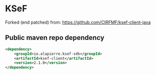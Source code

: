 # **KSeF**

Forked (end patched) from: https://github.com/CIRFMF/ksef-client-java 

## Public maven repo dependency

````xml
<dependency>
    <groupId>io.alapierre.ksef-sdk</groupId>
    <artifactId>ksef-client</artifactId>
    <version>2.1.0</version>
</dependency>
````

